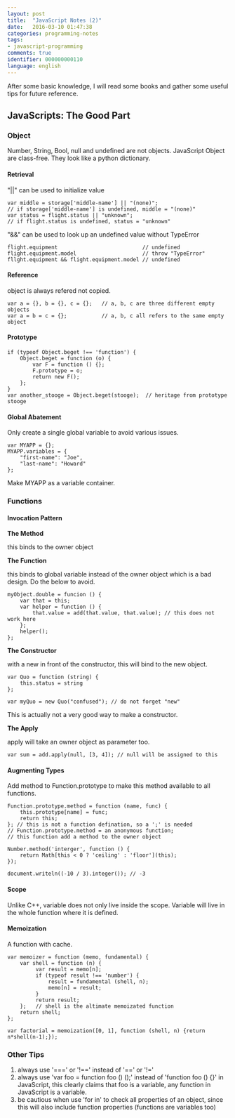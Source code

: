 ```yaml
---
layout: post
title:  "JavaScript Notes (2)"
date:   2016-03-10 01:47:38 
categories: programming-notes
tags: 
- javascript-programming
comments: true
identifier: 000000000110
language: english
---
```


After some basic knowledge, I will read some books and gather some useful tips for future reference. 

## JavaScripts: The Good Part


### Object

Number, String, Bool, null and undefined are not objects. JavaScript Object are class-free. They look like a python dictionary.

#### Retrieval

"||" can be used to initialize value


    var middle = storage['middle-name'] || "(none)";
    // if storage['middle-name'] is undefined, middle = "(none)"
    var status = flight.status || "unknown";
    // if flight.status is undefined, status = "unknown"


"&&" can be used to look up an undefined value without TypeError


    flight.equipment                           // undefined
    flight.equipment.model                     // throw "TypeError"
    fllght.equipment && flight.equipment.model // undefined


#### Reference

object is always refered not copied.


    var a = {}, b = {}, c = {};   // a, b, c are three different empty objects
    var a = b = c = {};           // a, b, c all refers to the same empty object


#### Prototype


    if (typeof Object.beget !== 'function') {
        Object.beget = function (o) {
            var F = function () {};
            F.prototype = o;
            return new F();
        };
    }
    var another_stooge = Object.beget(stooge);  // heritage from prototype stooge


#### Global Abatement

Only create a single global variable to avoid various issues.


    var MYAPP = {};
    MYAPP.variables = {
        "first-name": "Joe",
        "last-name": "Howard"
    };


Make MYAPP as a variable container.


### Functions

#### Invocation Pattern

**The Method**

this binds to the owner object

**The Function**

this binds to global variable instead of the owner object which is a bad design. Do the below to avoid.


    myObject.double = funcion () {
        var that = this;
        var helper = function () {
            that.value = add(that.value, that.value); // this does not work here
        };
        helper();
    };


**The Constructor**

with a new in front of the constructor, this will bind to the new object.


    var Quo = function (string) {
        this.status = string
    };

    var myQuo = new Quo("confused"); // do not forget "new"


This is actually not a very good way to make a constructor.

**The Apply**

apply will take an owner object as parameter too.


    var sum = add.apply(null, [3, 4]); // null will be assigned to this

#### Augmenting Types

Add method to Function.prototype to make this method available to all functions.


    Function.prototype.method = function (name, func) {
        this.prototype[name] = func;
        return this;
    }; // this is not a function defination, so a ';' is needed
    // Function.prototype.method = an anonymous function;
    // this function add a method to the owner object

    Number.method('interger', function () {
        return Math[this < 0 ? 'ceiling' : 'floor'](this);
    });

    document.writeln((-10 / 3).integer()); // -3

#### Scope

Unlike C++, variable does not only live inside the scope. Variable will live in the whole function where it is defined.

#### Memoization

A function with cache.


    var memoizer = function (memo, fundamental) {
        var shell = function (n) {
             var result = memo[n];
             if (typeof result !== 'number') {
                 result = fundamental (shell, n);
                 memo[n] = result;
             }
             return result;
        };   // shell is the altimate memoizated function
        return shell;
    };

    var factorial = memoization([0, 1], function (shell, n) {return n*shell(n-1);});


### Other Tips


1. always use '===' or '!==' instead of '==' or '!='
2. always use 'var foo = function foo () ();' instead of 'function foo () {}' in JavaScript, this clearly claims that foo is a variable, any function in JavaScript is a variable.
3. be cautious when use 'for in' to check all properties of an object, since this will also include function properties (functions are variables too)
